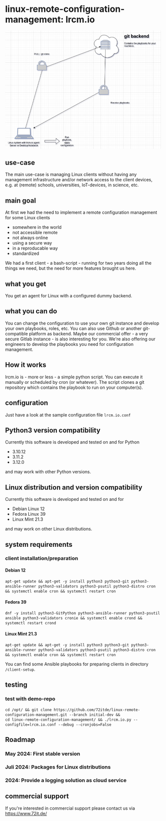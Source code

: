 # linux-remote-configuration-management: lrcm.io

![lrcm.io main image](./lrcm.io.drawio.png)

## use-case

The main use-case is managing Linux clients without having any management infrastructure and/or network access to the client devices, e.g. at (remote) schools, universities, IoT-devices, in science, etc.

## main goal

At first we had the need to implement a remote configuration management for some Linux clients

- somewhere in the world
- not accessible remote
- not always online
- using a secure way
- in a reproducable way
- standardized

We had a first client - a bash-script - running for two years doing all the things we need, but the need for more features brought us here.

## what you get

You get an agent for Linux with a configured dummy backend.

## what you can do

You can change the configuration to use your own git instance and develop your own playbooks, roles, etc. You can also use Github or another git-compatible platform as backend. Maybe our commercial offer - a very secure Gitlab instance - is also interesting for you. We're also offering our engineers to develop the playbooks you need for configuration management.

## How it works

lrcm.io is - more or less - a simple python script. You can execute it manually or scheduled by cron (or whatever). The script clones a git repository which contains the playbook to run on your computer(s).

## configuration

Just have a look at the sample configuration file `lrcm.io.conf`

## Python3 version compatibility

Currently this software is developed and tested on and for Python

- 3.10.12
- 3.11.2
- 3.12.0

and may work with other Python versions.

## Linux distribution and version compatibility

Currently this software is developed and tested on and for

- Debian Linux 12
- Fedora Linux 39
- Linux Mint 21.3

and may work on other Linux distributions.

## system requirements

### client installation/preparation

#### Debian 12

```
apt-get update && apt-get -y install python3 python3-git python3-ansible-runner python3-validators python3-psutil python3-distro cron && systemctl enable cron && systemctl restart cron
```

#### Fedora 39

```
dnf -y install python3-GitPython python3-ansible-runner python3-psutil ansible python3-validators cronie && systemctl enable crond && systemctl restart crond
```

#### Linux Mint 21.3

```
apt-get update && apt-get -y install python3 python3-git python3-ansible-runner python3-validators python3-psutil python3-distro cron && systemctl enable cron && systemctl restart cron
```

You can find some Ansible playbooks for preparing clients in directory `/client-setup`.

## testing

### test with demo-repo

```
cd /opt/ && git clone https://github.com/72itde/linux-remote-configuration-management.git --branch initial-dev && 
cd linux-remote-configuration-management/ && ./lrcm.io.py --configfile=lrcm.io.conf --debug --cronjobs=False
```

## Roadmap

### May 2024: First stable version

### Juli 2024: Packages for Linux distributions

### 2024: Provide a logging solution as cloud service 

## commercial support

If you're interested in commercial support please contact us via <https://www.72it.de/>